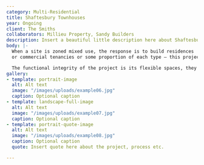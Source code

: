 ```yaml
---
category: Multi-Residential
title: Shaftesbury Townhouses
year: Ongoing
client: The Smiths
collaborators: Millieu Property, Sandy Builders
description: Insert a beautiful little description here about Shaftesbury Townhouses.
body: |-
  When a site is zoned mixed use, the response is to build residences
  or commercial tenancies or some proportion of each type – this project allows for both uses to occur in the same space. A “flexible space”, complete with bathroom, kitchenette and storage is ready to accommodate a creative studio, a shop, an extension of the living area or even a car.

  The functional integrity of the project is its flexible spaces, they allow for multiple scenarios of work, live and socialising in the same space. The ground and first floor flexible spaces are ready to accommodate a creative studio, a shop, or extension of the living area.
gallery:
- template: portrait-image
  alt: Alt text
  image: "/images/uploads/example06.jpg"
  caption: Optional caption
- template: landscape-full-image
  alt: Alt text
  image: "/images/uploads/example07.jpg"
  caption: Optional caption
- template: portrait-quote-image
  alt: Alt text
  image: "/images/uploads/example08.jpg"
  caption: Optional caption
  quote: Insert quote here about the project, process etc.

---
```

